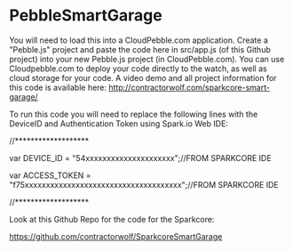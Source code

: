 PebbleSmartGarage
=================

You will need to load this into a CloudPebble.com application.  Create a "Pebble.js" project and paste the code here in src/app.js (of this Github project) into your new Pebble.js project (in CloudPebble.com). You can use Cloudpebble.com to deploy your code directly to the watch, as well as cloud storage for your code. A video demo and all project information for this code is available here:
http://contractorwolf.com/sparkcore-smart-garage/


To run this code you will need to replace the following lines with the DeviceID and Authentication Token using Spark.io Web IDE:

//*******************

var DEVICE_ID = "54xxxxxxxxxxxxxxxxxxxxx";//FROM SPARKCORE IDE

var ACCESS_TOKEN = "f75xxxxxxxxxxxxxxxxxxxxxxxxxxxxxxxxxxxxx";//FROM SPARKCORE IDE

//*******************

Look at this Github Repo for the code for the Sparkcore:

https://github.com/contractorwolf/SparkcoreSmartGarage
